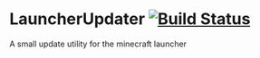 # LauncherUpdater [![Build Status](https://travis-ci.org/CityOfLearning/LauncherUpdater.svg?branch=master)](https://travis-ci.org/CityofLearning/LauncherUpdater)
A small update utility for the minecraft launcher
